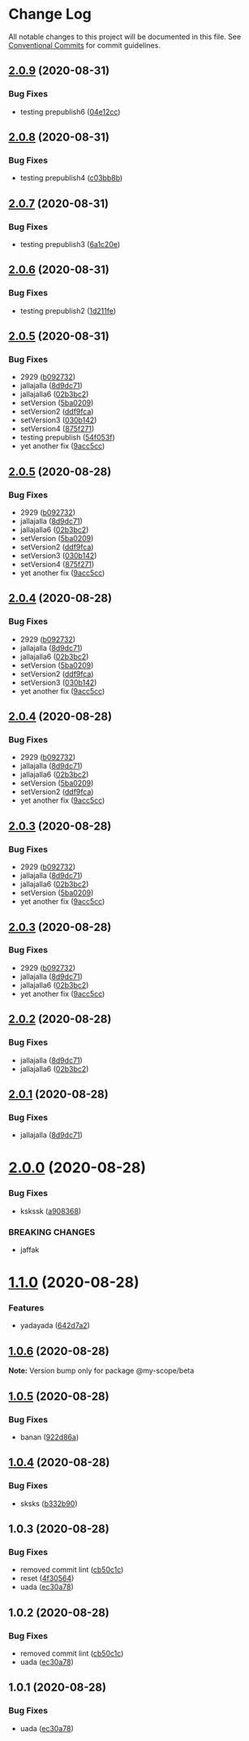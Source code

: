 # Change Log

All notable changes to this project will be documented in this file.
See [Conventional Commits](https://conventionalcommits.org) for commit guidelines.

## [2.0.9](https://github.com/boeriksson/conventionalCommits/compare/@my-scope/beta@2.0.8...@my-scope/beta@2.0.9) (2020-08-31)


### Bug Fixes

* testing prepublish6 ([04e12cc](https://github.com/boeriksson/conventionalCommits/commit/04e12ccbf05f6e054bc4a7353d5fb09c19ceb503))





## [2.0.8](https://github.com/boeriksson/conventionalCommits/compare/@my-scope/beta@2.0.7...@my-scope/beta@2.0.8) (2020-08-31)


### Bug Fixes

* testing prepublish4 ([c03bb8b](https://github.com/boeriksson/conventionalCommits/commit/c03bb8bab3b3fb662009db34b4cab4d9010cbc36))





## [2.0.7](https://github.com/boeriksson/conventionalCommits/compare/@my-scope/beta@2.0.6...@my-scope/beta@2.0.7) (2020-08-31)


### Bug Fixes

* testing prepublish3 ([6a1c20e](https://github.com/boeriksson/conventionalCommits/commit/6a1c20e3669164111e7611f77cedc1da5691fb39))





## [2.0.6](https://github.com/boeriksson/conventionalCommits/compare/@my-scope/beta@2.0.5...@my-scope/beta@2.0.6) (2020-08-31)


### Bug Fixes

* testing prepublish2 ([1d211fe](https://github.com/boeriksson/conventionalCommits/commit/1d211fea255348939542f97ea6b8305e4e03cbf3))





## [2.0.5](https://github.com/boeriksson/conventionalCommits/compare/@my-scope/beta@2.0.0...@my-scope/beta@2.0.5) (2020-08-31)


### Bug Fixes

* 2929 ([b092732](https://github.com/boeriksson/conventionalCommits/commit/b092732ab04756a9c3de29ec7e63e22c96f8e07d))
* jallajalla ([8d9dc71](https://github.com/boeriksson/conventionalCommits/commit/8d9dc714adb162672382eb14fa64ef15a617b6ad))
* jallajalla6 ([02b3bc2](https://github.com/boeriksson/conventionalCommits/commit/02b3bc2cc8a93172a19db572960a7770eb9fe024))
* setVersion ([5ba0209](https://github.com/boeriksson/conventionalCommits/commit/5ba02097ac1ba09b689d14aa0681b4a216869c51))
* setVersion2 ([ddf9fca](https://github.com/boeriksson/conventionalCommits/commit/ddf9fca780ebeb2decff67fe432d793529d52df9))
* setVersion3 ([030b142](https://github.com/boeriksson/conventionalCommits/commit/030b1427e18fb55afe5fecd94e93744596a78103))
* setVersion4 ([875f271](https://github.com/boeriksson/conventionalCommits/commit/875f27141af540f549bbcc910f3bdbbe2cb2d9dc))
* testing prepublish ([54f053f](https://github.com/boeriksson/conventionalCommits/commit/54f053fc7a859149831992c62e728d03114799e2))
* yet another fix ([9acc5cc](https://github.com/boeriksson/conventionalCommits/commit/9acc5cc93bf033dc8c7ad96d65fe5a71f62bb4b4))





## [2.0.5](https://github.com/boeriksson/conventionalCommits/compare/@my-scope/beta@2.0.0...@my-scope/beta@2.0.5) (2020-08-28)


### Bug Fixes

* 2929 ([b092732](https://github.com/boeriksson/conventionalCommits/commit/b092732ab04756a9c3de29ec7e63e22c96f8e07d))
* jallajalla ([8d9dc71](https://github.com/boeriksson/conventionalCommits/commit/8d9dc714adb162672382eb14fa64ef15a617b6ad))
* jallajalla6 ([02b3bc2](https://github.com/boeriksson/conventionalCommits/commit/02b3bc2cc8a93172a19db572960a7770eb9fe024))
* setVersion ([5ba0209](https://github.com/boeriksson/conventionalCommits/commit/5ba02097ac1ba09b689d14aa0681b4a216869c51))
* setVersion2 ([ddf9fca](https://github.com/boeriksson/conventionalCommits/commit/ddf9fca780ebeb2decff67fe432d793529d52df9))
* setVersion3 ([030b142](https://github.com/boeriksson/conventionalCommits/commit/030b1427e18fb55afe5fecd94e93744596a78103))
* setVersion4 ([875f271](https://github.com/boeriksson/conventionalCommits/commit/875f27141af540f549bbcc910f3bdbbe2cb2d9dc))
* yet another fix ([9acc5cc](https://github.com/boeriksson/conventionalCommits/commit/9acc5cc93bf033dc8c7ad96d65fe5a71f62bb4b4))





## [2.0.4](https://github.com/boeriksson/conventionalCommits/compare/@my-scope/beta@2.0.0...@my-scope/beta@2.0.4) (2020-08-28)


### Bug Fixes

* 2929 ([b092732](https://github.com/boeriksson/conventionalCommits/commit/b092732ab04756a9c3de29ec7e63e22c96f8e07d))
* jallajalla ([8d9dc71](https://github.com/boeriksson/conventionalCommits/commit/8d9dc714adb162672382eb14fa64ef15a617b6ad))
* jallajalla6 ([02b3bc2](https://github.com/boeriksson/conventionalCommits/commit/02b3bc2cc8a93172a19db572960a7770eb9fe024))
* setVersion ([5ba0209](https://github.com/boeriksson/conventionalCommits/commit/5ba02097ac1ba09b689d14aa0681b4a216869c51))
* setVersion2 ([ddf9fca](https://github.com/boeriksson/conventionalCommits/commit/ddf9fca780ebeb2decff67fe432d793529d52df9))
* setVersion3 ([030b142](https://github.com/boeriksson/conventionalCommits/commit/030b1427e18fb55afe5fecd94e93744596a78103))
* yet another fix ([9acc5cc](https://github.com/boeriksson/conventionalCommits/commit/9acc5cc93bf033dc8c7ad96d65fe5a71f62bb4b4))





## [2.0.4](https://github.com/boeriksson/conventionalCommits/compare/@my-scope/beta@2.0.0...@my-scope/beta@2.0.4) (2020-08-28)


### Bug Fixes

* 2929 ([b092732](https://github.com/boeriksson/conventionalCommits/commit/b092732ab04756a9c3de29ec7e63e22c96f8e07d))
* jallajalla ([8d9dc71](https://github.com/boeriksson/conventionalCommits/commit/8d9dc714adb162672382eb14fa64ef15a617b6ad))
* jallajalla6 ([02b3bc2](https://github.com/boeriksson/conventionalCommits/commit/02b3bc2cc8a93172a19db572960a7770eb9fe024))
* setVersion ([5ba0209](https://github.com/boeriksson/conventionalCommits/commit/5ba02097ac1ba09b689d14aa0681b4a216869c51))
* setVersion2 ([ddf9fca](https://github.com/boeriksson/conventionalCommits/commit/ddf9fca780ebeb2decff67fe432d793529d52df9))
* yet another fix ([9acc5cc](https://github.com/boeriksson/conventionalCommits/commit/9acc5cc93bf033dc8c7ad96d65fe5a71f62bb4b4))





## [2.0.3](https://github.com/boeriksson/conventionalCommits/compare/@my-scope/beta@2.0.0...@my-scope/beta@2.0.3) (2020-08-28)


### Bug Fixes

* 2929 ([b092732](https://github.com/boeriksson/conventionalCommits/commit/b092732ab04756a9c3de29ec7e63e22c96f8e07d))
* jallajalla ([8d9dc71](https://github.com/boeriksson/conventionalCommits/commit/8d9dc714adb162672382eb14fa64ef15a617b6ad))
* jallajalla6 ([02b3bc2](https://github.com/boeriksson/conventionalCommits/commit/02b3bc2cc8a93172a19db572960a7770eb9fe024))
* setVersion ([5ba0209](https://github.com/boeriksson/conventionalCommits/commit/5ba02097ac1ba09b689d14aa0681b4a216869c51))
* yet another fix ([9acc5cc](https://github.com/boeriksson/conventionalCommits/commit/9acc5cc93bf033dc8c7ad96d65fe5a71f62bb4b4))





## [2.0.3](https://github.com/boeriksson/conventionalCommits/compare/@my-scope/beta@2.0.0...@my-scope/beta@2.0.3) (2020-08-28)


### Bug Fixes

* 2929 ([b092732](https://github.com/boeriksson/conventionalCommits/commit/b092732ab04756a9c3de29ec7e63e22c96f8e07d))
* jallajalla ([8d9dc71](https://github.com/boeriksson/conventionalCommits/commit/8d9dc714adb162672382eb14fa64ef15a617b6ad))
* jallajalla6 ([02b3bc2](https://github.com/boeriksson/conventionalCommits/commit/02b3bc2cc8a93172a19db572960a7770eb9fe024))
* yet another fix ([9acc5cc](https://github.com/boeriksson/conventionalCommits/commit/9acc5cc93bf033dc8c7ad96d65fe5a71f62bb4b4))





## [2.0.2](https://github.com/boeriksson/conventionalCommits/compare/@my-scope/beta@2.0.0...@my-scope/beta@2.0.2) (2020-08-28)


### Bug Fixes

* jallajalla ([8d9dc71](https://github.com/boeriksson/conventionalCommits/commit/8d9dc714adb162672382eb14fa64ef15a617b6ad))
* jallajalla6 ([02b3bc2](https://github.com/boeriksson/conventionalCommits/commit/02b3bc2cc8a93172a19db572960a7770eb9fe024))





## [2.0.1](https://github.com/boeriksson/conventionalCommits/compare/@my-scope/beta@2.0.0...@my-scope/beta@2.0.1) (2020-08-28)


### Bug Fixes

* jallajalla ([8d9dc71](https://github.com/boeriksson/conventionalCommits/commit/8d9dc714adb162672382eb14fa64ef15a617b6ad))





# [2.0.0](https://github.com/boeriksson/conventionalCommits/compare/@my-scope/beta@1.1.0...@my-scope/beta@2.0.0) (2020-08-28)


### Bug Fixes

* kskssk ([a908368](https://github.com/boeriksson/conventionalCommits/commit/a908368f1f9cb483bf697f858921d8c96de14e3b))


### BREAKING CHANGES

* jaffak





# [1.1.0](https://github.com/boeriksson/conventionalCommits/compare/@my-scope/beta@1.0.6...@my-scope/beta@1.1.0) (2020-08-28)


### Features

* yadayada ([642d7a2](https://github.com/boeriksson/conventionalCommits/commit/642d7a217fcb8c06a54fee45163c17e0fa072276))





## [1.0.6](https://github.com/boeriksson/conventionalCommits/compare/@my-scope/beta@1.0.5...@my-scope/beta@1.0.6) (2020-08-28)

**Note:** Version bump only for package @my-scope/beta





## [1.0.5](https://github.com/boeriksson/conventionalCommits/compare/@my-scope/beta@1.0.4...@my-scope/beta@1.0.5) (2020-08-28)


### Bug Fixes

* banan ([922d86a](https://github.com/boeriksson/conventionalCommits/commit/922d86a3cf2faed01b6c724af56306c7a1240f66))





## [1.0.4](https://github.com/boeriksson/conventionalCommits/compare/@my-scope/beta@1.0.3...@my-scope/beta@1.0.4) (2020-08-28)


### Bug Fixes

* sksks ([b332b90](https://github.com/boeriksson/conventionalCommits/commit/b332b90460c8ebe4c4fd4b7779602b43ad8e3248))





## 1.0.3 (2020-08-28)


### Bug Fixes

* removed commit lint ([cb50c1c](https://github.com/boeriksson/conventionalCommits/commit/cb50c1cbabd3de42321dec10cc84aae1c93f837b))
* reset ([4f30564](https://github.com/boeriksson/conventionalCommits/commit/4f305640ea0e10c0252c0e191214e01de49728a0))
* uada ([ec30a78](https://github.com/boeriksson/conventionalCommits/commit/ec30a78692b84e02e5046e6783e8e91c14879a2e))





## 1.0.2 (2020-08-28)


### Bug Fixes

* removed commit lint ([cb50c1c](https://github.com/boeriksson/conventionalCommits/commit/cb50c1cbabd3de42321dec10cc84aae1c93f837b))
* uada ([ec30a78](https://github.com/boeriksson/conventionalCommits/commit/ec30a78692b84e02e5046e6783e8e91c14879a2e))





## 1.0.1 (2020-08-28)


### Bug Fixes

* uada ([ec30a78](https://github.com/boeriksson/conventionalCommits/commit/ec30a78692b84e02e5046e6783e8e91c14879a2e))
